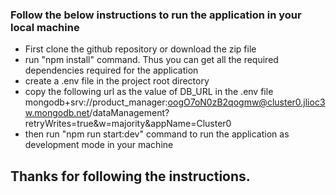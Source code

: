 ### Follow the below instructions to run the application in your local machine

- First clone the github repository or download the zip file
- run "npm install" command. Thus you can get all the required dependencies required for the application
- create a .env file in the project root directory
- copy the following url as the value of DB_URL in the .env file
    mongodb+srv://product_manager:oogO7oN0zB2qogmw@cluster0.jlioc3w.mongodb.net/dataManagement?retryWrites=true&w=majority&appName=Cluster0
- then run "npm run start:dev" command to run the application as development mode in your machine

## Thanks for following the instructions.